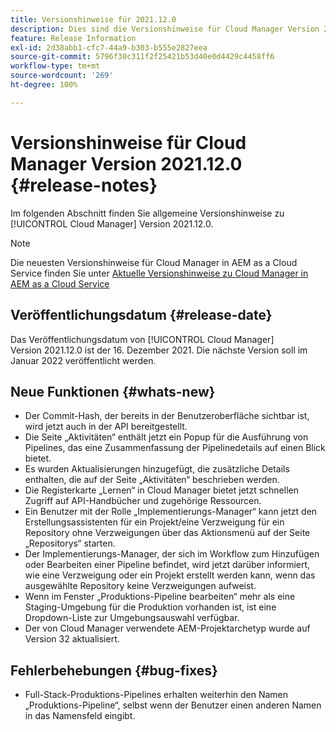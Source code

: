 ```yaml
---
title: Versionshinweise für 2021.12.0
description: Dies sind die Versionshinweise für Cloud Manager Version 2021.12.0.
feature: Release Information
exl-id: 2d38abb1-cfc7-44a9-b303-b555e2827eea
source-git-commit: 5796f30c311f2f25421b53d40e0d4429c4458ff6
workflow-type: tm+mt
source-wordcount: '269'
ht-degree: 100%

---
```


# Versionshinweise für Cloud Manager Version 2021.12.0 {#release-notes}

Im folgenden Abschnitt finden Sie allgemeine Versionshinweise zu [!UICONTROL Cloud Manager] Version 2021.12.0.

>[!NOTE]
>
>Die neuesten Versionshinweise für Cloud Manager in AEM as a Cloud Service finden Sie unter [Aktuelle Versionshinweise zu Cloud Manager in AEM as a Cloud Service](https://experienceleague.adobe.com/docs/experience-manager-cloud-service/content/implementing/using-cloud-manager/release-notes-cloud-manager/release-notes-cm-current.html?lang=de)

## Veröffentlichungsdatum {#release-date}

Das Veröffentlichungsdatum von [!UICONTROL Cloud Manager] Version 2021.12.0 ist der 16. Dezember 2021. Die nächste Version soll im Januar 2022 veröffentlicht werden.

## Neue Funktionen {#whats-new}

* Der Commit-Hash, der bereits in der Benutzeroberfläche sichtbar ist, wird jetzt auch in der API bereitgestellt.
* Die Seite „Aktivitäten“ enthält jetzt ein Popup für die Ausführung von Pipelines, das eine Zusammenfassung der Pipelinedetails auf einen Blick bietet.
* Es wurden Aktualisierungen hinzugefügt, die zusätzliche Details enthalten, die auf der Seite „Aktivitäten“ beschrieben werden.
* Die Registerkarte „Lernen“ in Cloud Manager bietet jetzt schnellen Zugriff auf API-Handbücher und zugehörige Ressourcen.
* Ein Benutzer mit der Rolle „Implementierungs-Manager“ kann jetzt den Erstellungsassistenten für ein Projekt/eine Verzweigung für ein Repository ohne Verzweigungen über das Aktionsmenü auf der Seite „Repositorys“ starten.
* Der Implementierungs-Manager, der sich im Workflow zum Hinzufügen oder Bearbeiten einer Pipeline befindet, wird jetzt darüber informiert, wie eine Verzweigung oder ein Projekt erstellt werden kann, wenn das ausgewählte Repository keine Verzweigungen aufweist.
* Wenn im Fenster „Produktions-Pipeline bearbeiten“ mehr als eine Staging-Umgebung für die Produktion vorhanden ist, ist eine Dropdown-Liste zur Umgebungsauswahl verfügbar.
* Der von Cloud Manager verwendete AEM-Projektarchetyp wurde auf Version 32 aktualisiert.

## Fehlerbehebungen {#bug-fixes}

* Full-Stack-Produktions-Pipelines erhalten weiterhin den Namen „Produktions-Pipeline“, selbst wenn der Benutzer einen anderen Namen in das Namensfeld eingibt.
